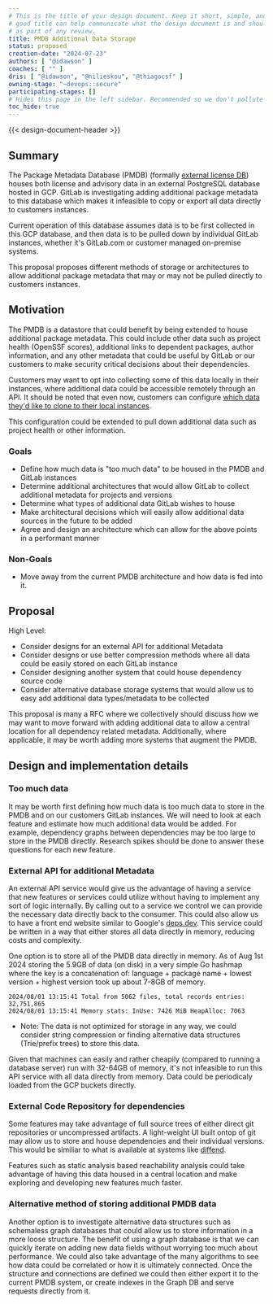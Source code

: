 ```yaml
---
# This is the title of your design document. Keep it short, simple, and descriptive. A
# good title can help communicate what the design document is and should be considered
# as part of any review.
title: PMDB Additional Data Storage
status: proposed
creation-date: "2024-07-23"
authors: [ "@idawson" ]
coaches: [ "" ]
dris: [ "@idawson", "@nilieskou", "@thiagocsf" ]
owning-stage: "~devops::secure"
participating-stages: []
# Hides this page in the left sidebar. Recommended so we don't pollute it.
toc_hide: true
---
```



<!-- Design Doucments often contain forward-looking statements -->
<!-- vale gitlab.FutureTense = NO -->

<!-- This renders the design document header on the detail page, so don't remove it-->
{{< design-document-header >}}

<!--
Don't add a h1 headline. It'll be added automatically from the title front matter attribute.

For long pages, consider creating a table of contents.
-->

## Summary

The Package Metadata Database (PMDB) (formally [external license DB](https://gitlab.com/groups/gitlab-org/-/epics/8492)) houses both license
and advisory data in an external PostgreSQL database hosted in GCP. GitLab is investigating
adding additional package metadata to this database which makes it infeasible to copy or
export all data directly to customers instances.

Current operation of this database assumes data is to be first collected in this GCP
database, and then data is to be pulled down by individual GitLab instances, whether
it's GitLab.com or customer managed on-premise systems.

This proposal proposes different methods of storage or architectures to allow additional
package metadata that may or may not be pulled directly to customers instances.

## Motivation

The PMDB is a datastore that could benefit by being extended to house additional
package metadata. This could include other data such as project health (OpenSSF scores),
additional links to dependent packages, author information, and any other metadata that
could be useful by GitLab or our customers to make security critical decisions about their
dependencies.

Customers may want to opt into collecting some of this data locally in their instances, where
additional data could be accessible remotely through an API. It should be noted that even now,
customers can configure [which data they'd like to clone to their local instances](https://docs.gitlab.com/ee/administration/settings/security_and_compliance.html).

This configuration could be extended to pull down additional data such as project health
or other information.

### Goals

- Define how much data is "too much data" to be housed in the PMDB and GitLab instances
- Determine additional architectures that would allow GitLab to collect additional metadata for projects and versions
- Determine what types of additional data GitLab wishes to house
- Make architectural decisions which will easily allow additional data sources in the future to be added
- Agree and design an architecture which can allow for the above points in a performant manner

### Non-Goals

- Move away from the current PMDB architecture and how data is fed into it.

## Proposal

High Level:

- Consider designs for an external API for additional Metadata
- Consider designs or use better compression methods where all data could be easily stored on each GitLab instance
- Consider designing another system that could house dependency source code
- Consider alternative database storage systems that would allow us to easy add additional data types/metadata to be collected

This proposal is many a RFC where we collectively should discuss how we may want to move forward with adding additional data
to allow a central location for all dependency related metadata. Additionally, where applicable, it may be worth adding more
systems that augment the PMDB.

## Design and implementation details

### Too much data

It may be worth first defining how much data is too much data to store in the PMDB and on our customers GitLab instances. We
will need to look at each feature and estimate how much additional data would be added. For example, dependency graphs between
dependencies may be too large to store in the PMDB directly. Research spikes should be done to answer these questions for
each new feature.

### External API for additional Metadata

An external API service would give us the advantage of having a service that new features or services could utilize without
having to implement any sort of logic internally. By calling out to a service we control we can provide the necessary data directly back to the consumer.
This could also allow us to have a front end website similar to Google's [deps.dev](https://deps.dev/).
This service could be written in a way that either stores all data directly in memory, reducing costs and complexity.

One option is to store all of the PMDB data directly in memory. As of Aug 1st 2024 storing the 5.9GB of data (on disk) in a very
simple Go hashmap where the key is a concatenation of: language + package name + lowest version + highest version took up about 7-8GB of memory.

```
2024/08/01 13:15:41 Total from 5062 files, total records entries: 32,751,865
2024/08/01 13:15:41 Memory stats: InUse: 7426 MiB HeapAlloc: 7063
```

- Note: The data is not optimized for storage in any way, we could consider string compression or finding alternative data structures (Trie/prefix trees) to store this data.

Given that machines can easily and rather cheapily (compared to running a database server) run with 32-64GB of memory, it's not infeasible to run this API service 
with all data directly from memory. Data could be periodicaly loaded from the GCP buckets directly.

### External Code Repository for dependencies

Some features may take advantage of full source trees of either direct git repositories or uncompressed artifacts. A light-weight UI built ontop of git may allow
us to store and house dependencies and their individual versions. This would be similiar to what is available at systems like [diffend](https://my.diffend.io/gems/faraday/2.9.1/2.9.2).

Features such as static analysis based reachability analysis could take advantage of having this data housed in a central location and make exploring and developing
new features much faster.

### Alternative method of storing additional PMDB data

Another option is to investigate alternative data structures such as schemaless graph databases that could allow us to store information in a more loose structure.
The benefit of using a graph database is that we can quickly iterate on adding new data fields without worrying too much about performance. We could also take
advantage of the many algorithms to see how data could be correlated or how it is ultimately connected. Once the structure and connections are defined we could
then either export it to the current PMDB system, or create indexes in the Graph DB and serve requests directly from it.
